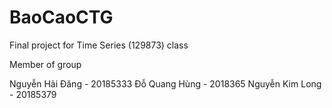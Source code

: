 # BaoCaoCTG
Final project for Time Series (129873) class

Member of group

Nguyễn Hải Đăng - 20185333
Đỗ Quang Hùng - 2018365
Nguyễn Kim Long - 20185379
